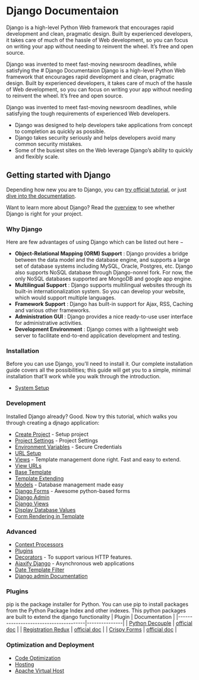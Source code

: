 # Django Documentaion
Django is a high-level Python Web framework that encourages rapid development and clean, pragmatic design. Built by experienced developers, it takes care of much of the hassle of Web development, so you can focus on writing your app without needing to reinvent the wheel. It’s free and open source.

Django was invented to meet fast-moving newsroom deadlines, while satisfying the # Django Documentaion
Django is a high-level Python Web framework that encourages rapid development and clean, pragmatic design. Built by experienced developers, it takes care of much of the hassle of Web development, so you can focus on writing your app without needing to reinvent the wheel. It’s free and open source.

Django was invented to meet fast-moving newsroom deadlines, while satisfying the tough requirements of experienced Web developers.

  - Django was designed to help developers take applications from concept to completion as quickly as possible.
  - Django takes security seriously and helps developers avoid many common security mistakes.
  - Some of the busiest sites on the Web leverage Django’s ability to quickly and flexibly scale.
  
 
## Getting started with Django
Depending how new you are to Django, you can [try official tutorial](https://docs.djangoproject.com/en/stable/intro/tutorial01/), or just [dive into the documentation](https://docs.djangoproject.com/).

Want to learn more about Django? Read the [overview](https://www.djangoproject.com/start/overview/) to see whether Django is right for your project.

### Why Django
Here are few advantages of using Django which can be listed out here −


  - **Object-Relational Mapping (ORM) Support** : Django provides a bridge between the data model and the database engine, and supports a large set of database systems including MySQL, Oracle, Postgres, etc. Django also supports NoSQL database through Django-nonrel fork. For now, the only NoSQL databases supported are MongoDB and google app engine.
  - **Multilingual Support** : Django supports multilingual websites through its built-in internationalization system. So you can develop your website, which would support multiple languages.
  - **Framework Support** : Django has built-in support for Ajax, RSS, Caching and various other frameworks.
  - **Administration GUI** : Django provides a nice ready-to-use user interface for administrative activities.
  - **Development Environment** : Django comes with a lightweight web server to facilitate end-to-end application development and testing.
  
 ### Installation
Before you can use Django, you’ll need to install it. Our complete installation guide covers all the possibilities; this guide will get you to a simple, minimal installation that’ll work while you walk through the introduction.

* [System Setup](https://gist.github.com/pvanfas/6da287111dee1b08d325b33c984505a6#file-01_setup-md)


### Development

Installed Django already? Good. Now try this tutorial, which walks you through creating a djnago application:

* [Create Project](https://gist.github.com/pvanfas/6da287111dee1b08d325b33c984505a6#file-02_create_project-sh) - Setup project
* [Project Settings](https://gist.github.com/pvanfas/6da287111dee1b08d325b33c984505a6#file-03_settings-py) - Project Settings
* [Environment Variables](https://gist.github.com/pvanfas/6da287111dee1b08d325b33c984505a6#file-05-env) - Secure Credentials
* [URL Setup](https://gist.github.com/pvanfas/6da287111dee1b08d325b33c984505a6#file-06_project_urls-py)
* [Views](https://gist.github.com/pvanfas/6da287111dee1b08d325b33c984505a6#file-07_views-py) - Template management done right. Fast and easy to extend.
* [View URLs](https://gist.github.com/pvanfas/6da287111dee1b08d325b33c984505a6#file-08_urls-py)
* [Base Template](https://gist.github.com/pvanfas/6da287111dee1b08d325b33c984505a6#file-09_base-html)
* [Template Extending](https://gist.github.com/pvanfas/6da287111dee1b08d325b33c984505a6#file-10_index-html)
* [Models](https://gist.github.com/pvanfas/6da287111dee1b08d325b33c984505a6#file-11_models-py) - Database management made easy
* [Django Forms](https://gist.github.com/pvanfas/6da287111dee1b08d325b33c984505a6#file-12_forms-py) - Awesome python-based forms
* [Django Admin](https://gist.github.com/pvanfas/6da287111dee1b08d325b33c984505a6/#file-13_admin-py)
* [Django Views](https://gist.github.com/pvanfas/6da287111dee1b08d325b33c984505a6#file-14_views-py)
* [Display Database Values](https://gist.github.com/pvanfas/6da287111dee1b08d325b33c984505a6#file-16_index-html)
* [Form Rendering in Template](https://gist.github.com/pvanfas/6da287111dee1b08d325b33c984505a6#file-17_contact-html)

### Advanced

* [Context Processors](https://gist.github.com/pvanfas/6da287111dee1b08d325b33c984505a6#file-18_context_processors-py)
* [Plugins](https://gist.github.com/pvanfas/6da287111dee1b08d325b33c984505a6#file-19_plugins-md)
* [Decorators](https://gist.github.com/pvanfas/6da287111dee1b08d325b33c984505a6#file-20_decorators-md) - To support various HTTP features.
* [Ajaxify Django](https://gist.github.com/pvanfas/6da287111dee1b08d325b33c984505a6#file-21_ajax-js) - Asynchronous web applications
* [Date Template Filter](https://gist.github.com/pvanfas/6da287111dee1b08d325b33c984505a6#file-22_date_template_filter-md)
* [Django admin Documentation](https://gist.github.com/pvanfas/6da287111dee1b08d325b33c984505a6#file-23_admin_docs-md)

### Plugins
pip is the package installer for Python. You can use pip to install packages from the Python Package Index and other indexes. This python packages are built to extend the django functionality
| Plugin                                | Documentation |
|---------------------------------------|---------------|
|  [Python Decouple](https://gist.github.com/pvanfas/6da287111dee1b08d325b33c984505a6#file-19_plugins-md)        |  [official doc](https://pypi.org/project/python-decouple/) |
|  [Registration Redux](https://gist.github.com/pvanfas/6da287111dee1b08d325b33c984505a6#file-19_plugins-md)  |  [official doc](https://django-registration-redux.readthedocs.io/en/latest/) |
|  [Crispy Forms](https://gist.github.com/pvanfas/6da287111dee1b08d325b33c984505a6#file-19_plugins-md)              |  [official doc](https://django-crispy-forms.readthedocs.io/en/latest/) |


### Optimization and Deployment
* [Code Optimization](https://gist.github.com/pvanfas/6da287111dee1b08d325b33c984505a6#file-24_optimization-md )
* [Hosting](https://gist.github.com/pvanfas/6da287111dee1b08d325b33c984505a6#file-25_hosting-md)
* [Apache Virtual Host](https://gist.github.com/pvanfas/6da287111dee1b08d325b33c984505a6#file-26_apache_virtualhost-md)
